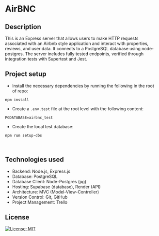 # AirBNC

## Description 
This is an Express server that allows users to make HTTP requests associated with an Airbnb style application and interact with properties, reviews, and user data. It connects to a PostgreSQL database using node-postgres. The server includes fully tested endpoints, verified through integration tests with Supertest and Jest. 

## Project setup

- Install the necessary dependencies by running the following in the root of repo:

```
npm install
```

- Create a `.env.test` file at the root level with the following content:

```
PGDATABASE=airbnc_test
```
- Create the local test database:
```
npm run setup-dbs
```

<br>

## Technologies used
- Backend: Node.js, Express.js
- Database: PostgreSQL
- Database Client: Node-Postgres (pg)
- Hosting: Supabase (database), Render (API)
- Architecture: MVC (Model-View-Controller)
- Version Control: Git, GitHub
- Project Management: Trello

## License 
[![License: MIT](https://img.shields.io/badge/License-MIT-yellow.svg)](https://opensource.org/licenses/MIT)
